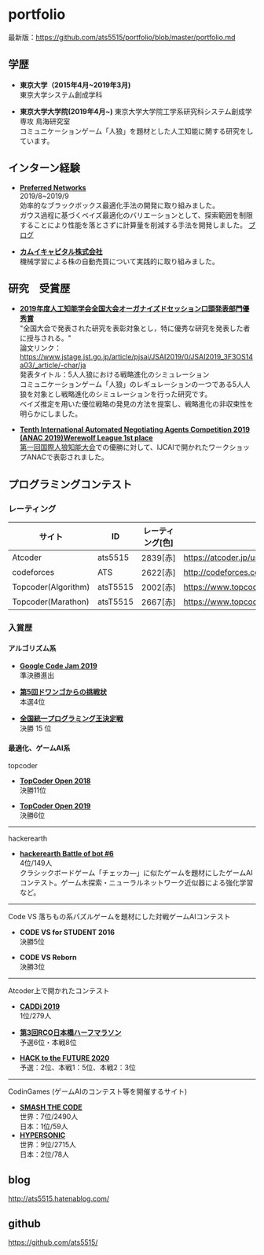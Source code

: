 # portfolio

最新版：https://github.com/ats5515/portfolio/blob/master/portfolio.md

## 学歴
* **東京大学（2015年4月~2019年3月)**   
東京大学システム創成学科

* **東京大学大学院(2019年4月~)**
東京大学大学院工学系研究科システム創成学専攻 鳥海研究室<br>コミュニケーションゲーム「人狼」を題材とした人工知能に関する研究をしています。
## インターン経験

* **[Preferred Networks](https://preferred.jp/en/)**  
2019/8~2019/9<br>
効率的なブラックボックス最適化手法の開発に取り組みました。<br>ガウス過程に基づくベイズ最適化のバリエーションとして、探索範囲を制限することにより性能を落とさずに計算量を削減する手法を開発しました。
[ブログ](https://tech.preferred.jp/ja/blog/limited-gp/)

* **[カムイキャピタル株式会社](https://www.camui-capital.com/index.html)**  
機械学習による株の自動売買について実践的に取り組みました。

## 研究　受賞歴
* **[2019年度人工知能学会全国大会オーガナイズドセッション口頭発表部門優秀賞](https://www.ai-gakkai.or.jp/about/award/jsai_award-conf/)**  
"全国大会で発表された研究を表彰対象とし，特に優秀な研究を発表した者に授与される。"  
論文リンク：https://www.jstage.jst.go.jp/article/pjsai/JSAI2019/0/JSAI2019_3F3OS14a03/_article/-char/ja  
発表タイトル：5人人狼における戦略進化のシミュレーション  
コミュニケーションゲーム「人狼」のレギュレーションの一つである5人人狼を対象とし戦略進化のシミュレーションを行った研究です。  
ベイズ推定を用いた優位戦略の発見の方法を提案し、戦略進化の非収束性を明らかにしました。

* **[Tenth International Automated Negotiating Agents Competition 2019 (ANAC 2019)Werewolf League 1st place](http://web.tuat.ac.jp/~katfuji/ANAC2019/)**  
[第一回国際人狼知能大会](http://aiwolf.org/archives/2262)での優勝に対して、IJCAIで開かれたワークショップANACで表彰されました。

## プログラミングコンテスト
### レーティング
|サイト|ID|レーティング\[色\]|URL|
| ---- |  --- | ---- | ----   |
| Atcoder |ats5515| 2839\[赤\] | https://atcoder.jp/users/ats5515   |
|codeforces|ATS|2622\[赤\]|http://codeforces.com/profile/ATS |
|Topcoder(Algorithm)|atsT5515|2002\[赤\]|https://www.topcoder.com/members/atsT5515 |
|Topcoder(Marathon)|atsT5515|2667\[赤\]|https://www.topcoder.com/members/atsT5515|

### 入賞歴
#### アルゴリズム系
* **[Google Code Jam 2019](https://codingcompetitions.withgoogle.com/codejam/round/0000000000051707)**  
準決勝進出

* **[第5回ドワンゴからの挑戦状](https://atcoder.jp/contests/dwacon5th-final/standings)**  
本選4位

* **[全国統一プログラミング王決定戦](https://atcoder.jp/contests/nikkei2019-final/standings)**  
決勝 15 位 
 
#### 最適化、ゲームAI系 

topcoder
* **[TopCoder Open 2018](https://tco18.topcoder.com/tracks/marathon)**  
決勝11位

* **[TopCoder Open 2019](https://tco19.topcoder.com/competition-overview/marathon/overview)**  
決勝6位
----
hackerearth

* **[hackerearth Battle of bot #6](https://www.hackerearth.com/ja/challenges/competitive/battle-of-bots-6/leaderboard/)**  
4位/149人<br>
クラシックボードゲーム「チェッカ―」に似たゲームを題材にしたゲームAIコンテスト。ゲーム木探索・ニューラルネットワーク近似器による強化学習など。

----
Code VS
落ちもの系パズルゲームを題材にした対戦ゲームAIコンテスト

* **CODE VS for STUDENT 2016**  
決勝5位

* **CODE VS Reborn**  
決勝3位
----
Atcoder上で開かれたコンテスト

* **[CADDi 2019](https://atcoder.jp/contests/caddi2019/standings)**  
1位/279人
 
* **[第3回RCO日本橋ハーフマラソン](https://atcoder.jp/contests/rco-contest-2019-final/standings/multiply_ranks)**  
予選6位・本戦8位 

* **[HACK to the FUTURE 2020](https://atcoder.jp/contests/future-contest-2020-final-2/standings)**   
予選：2位、本戦1：5位、本戦2：3位
----
CodinGames
(ゲームAIのコンテスト等を開催するサイト)

* **[SMASH THE CODE](https://www.codingame.com/contests/smash-the-code/leaderboard/global)**   
世界：7位/2490人<br>
日本：1位/59人
* **[HYPERSONIC](https://www.codingame.com/contests/hypersonic/leaderboard/global)**   
世界：9位/2715人<br>
日本：2位/78人

## blog
http://ats5515.hatenablog.com/

## github
https://github.com/ats5515/



